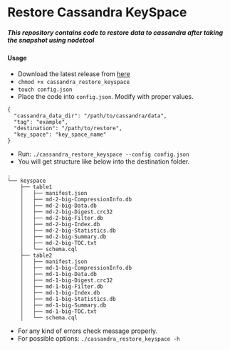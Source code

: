 # Restore Cassandra KeySpace

##### This repository contains code to restore data to cassandra after taking the snapshot using **nodetool**

#### Usage

- Download the latest release from [here](https://github.com/emamulandalib/cassandra-restore-keyspace/releases)
- `chmod +x cassandra_restore_keyspace`
- `touch config.json`
- Place the code into `config.json`. Modify with proper values.
```$xslt
{
  "cassandra_data_dir": "/path/to/cassandra/data",
  "tag": "example",
  "destination": "/path/to/restore",
  "key_space": "key_space_name"
}
```
- Run: `./cassandra_restore_keyspace --config config.json`
- You will get structure like below into the destination folder.
```$xslt
.
└── keyspace
    ├── table1
    │   ├── manifest.json
    │   ├── md-2-big-CompressionInfo.db
    │   ├── md-2-big-Data.db
    │   ├── md-2-big-Digest.crc32
    │   ├── md-2-big-Filter.db
    │   ├── md-2-big-Index.db
    │   ├── md-2-big-Statistics.db
    │   ├── md-2-big-Summary.db
    │   ├── md-2-big-TOC.txt
    │   └── schema.cql
    ├── table2
    │   ├── manifest.json
    │   ├── md-1-big-CompressionInfo.db
    │   ├── md-1-big-Data.db
    │   ├── md-1-big-Digest.crc32
    │   ├── md-1-big-Filter.db
    │   ├── md-1-big-Index.db
    │   ├── md-1-big-Statistics.db
    │   ├── md-1-big-Summary.db
    │   ├── md-1-big-TOC.txt
    │   └── schema.cql
```
- For any kind of errors check message properly.
- For possible options: `./cassandra_restore_keyspace -h`
